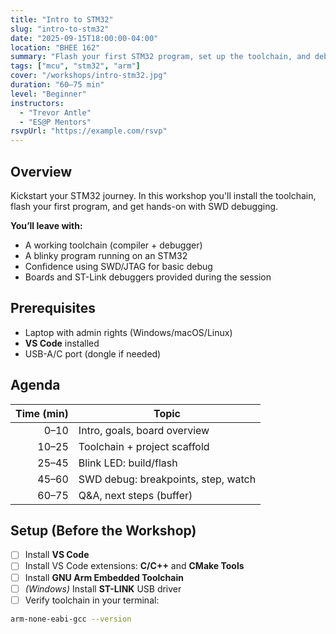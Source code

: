 ```yaml
---
title: "Intro to STM32"
slug: "intro-to-stm32"
date: "2025-09-15T18:00:00-04:00"
location: "BHEE 162"
summary: "Flash your first STM32 program, set up the toolchain, and debug with SWD."
tags: ["mcu", "stm32", "arm"]
cover: "/workshops/intro-stm32.jpg"
duration: "60–75 min"
level: "Beginner"
instructors:
  - "Trevor Antle"
  - "ES@P Mentors"
rsvpUrl: "https://example.com/rsvp"
---
```


## Overview

Kickstart your STM32 journey. In this workshop you'll install the toolchain, flash your first program, and get hands-on with SWD debugging.

**You’ll leave with:**

- A working toolchain (compiler + debugger)
- A blinky program running on an STM32
- Confidence using SWD/JTAG for basic debug
- Boards and ST-Link debuggers provided during the session

## Prerequisites

- Laptop with admin rights (Windows/macOS/Linux)
- **VS Code** installed
- USB-A/C port (dongle if needed)

## Agenda

| Time (min) | Topic                               |
|-----------:|-------------------------------------|
|       0–10 | Intro, goals, board overview        |
|      10–25 | Toolchain + project scaffold        |
|      25–45 | Blink LED: build/flash              |
|      45–60 | SWD debug: breakpoints, step, watch |
|      60–75 | Q&A, next steps (buffer)            |

## Setup (Before the Workshop)

- [ ] Install **VS Code**
- [ ] Install VS Code extensions: **C/C++** and **CMake Tools**
- [ ] Install **GNU Arm Embedded Toolchain**
- [ ] _(Windows)_ Install **ST-LINK** USB driver
- [ ] Verify toolchain in your terminal:

```bash
arm-none-eabi-gcc --version
